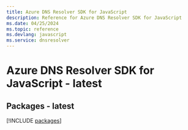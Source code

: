 ```yaml
---
title: Azure DNS Resolver SDK for JavaScript
description: Reference for Azure DNS Resolver SDK for JavaScript
ms.date: 04/25/2024
ms.topic: reference
ms.devlang: javascript
ms.service: dnsresolver
---
```

# Azure DNS Resolver SDK for JavaScript - latest
## Packages - latest
[!INCLUDE [packages](dns-resolver-index.md)]